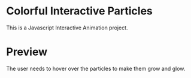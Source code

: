 # Colorful Interactive Particles
This is a Javascript Interactive Animation project.
# Preview
The user needs to hover over the particles to make them grow and glow.

